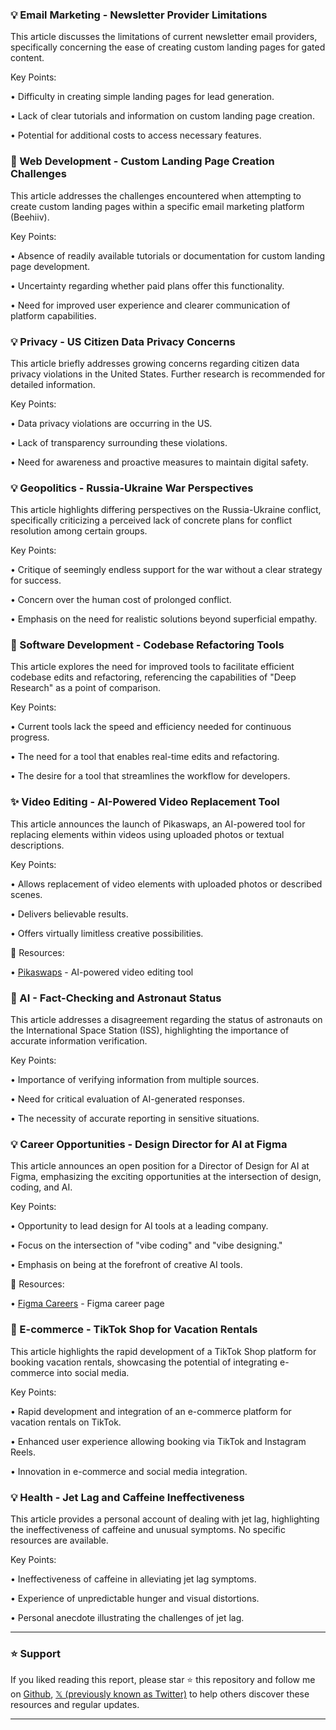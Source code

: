 ### 💡 Email Marketing - Newsletter Provider Limitations

This article discusses the limitations of current newsletter email providers, specifically concerning the ease of creating custom landing pages for gated content.

Key Points:

• Difficulty in creating simple landing pages for lead generation.


• Lack of clear tutorials and information on custom landing page creation.


• Potential for additional costs to access necessary features.



### 🚀 Web Development - Custom Landing Page Creation Challenges

This article addresses the challenges encountered when attempting to create custom landing pages within a specific email marketing platform (Beehiiv).

Key Points:

•  Absence of readily available tutorials or documentation for custom landing page development.


•  Uncertainty regarding whether paid plans offer this functionality.


•  Need for improved user experience and clearer communication of platform capabilities.


### 💡 Privacy - US Citizen Data Privacy Concerns

This article briefly addresses growing concerns regarding citizen data privacy violations in the United States.  Further research is recommended for detailed information.

Key Points:

•  Data privacy violations are occurring in the US.


•  Lack of transparency surrounding these violations.


•  Need for awareness and proactive measures to maintain digital safety.


### 💡 Geopolitics - Russia-Ukraine War Perspectives

This article highlights differing perspectives on the Russia-Ukraine conflict, specifically criticizing a perceived lack of concrete plans for conflict resolution among certain groups.

Key Points:

•  Critique of seemingly endless support for the war without a clear strategy for success.


•  Concern over the human cost of prolonged conflict.


•  Emphasis on the need for realistic solutions beyond superficial empathy.


### 🤖 Software Development - Codebase Refactoring Tools

This article explores the need for improved tools to facilitate efficient codebase edits and refactoring, referencing the capabilities of "Deep Research" as a point of comparison.

Key Points:

•  Current tools lack the speed and efficiency needed for continuous progress.


•  The need for a tool that enables real-time edits and refactoring.


•  The desire for a tool that streamlines the workflow for developers.


### ✨ Video Editing - AI-Powered Video Replacement Tool

This article announces the launch of Pikaswaps, an AI-powered tool for replacing elements within videos using uploaded photos or textual descriptions.

Key Points:

•  Allows replacement of video elements with uploaded photos or described scenes.


•  Delivers believable results.


•  Offers virtually limitless creative possibilities.

🔗 Resources:

• [Pikaswaps](https://pikart.com/) - AI-powered video editing tool


### 🤖 AI - Fact-Checking and Astronaut Status

This article addresses a disagreement regarding the status of astronauts on the International Space Station (ISS), highlighting the importance of accurate information verification.

Key Points:

•  Importance of verifying information from multiple sources.


•  Need for critical evaluation of AI-generated responses.


•  The necessity of accurate reporting in sensitive situations.


### 💡 Career Opportunities - Design Director for AI at Figma

This article announces an open position for a Director of Design for AI at Figma, emphasizing the exciting opportunities at the intersection of design, coding, and AI.

Key Points:

•  Opportunity to lead design for AI tools at a leading company.


•  Focus on the intersection of "vibe coding" and "vibe designing."


•  Emphasis on being at the forefront of creative AI tools.

🔗 Resources:

• [Figma Careers](https://www.figma.com/careers/) -  Figma career page


### 🚀  E-commerce - TikTok Shop for Vacation Rentals

This article highlights the rapid development of a TikTok Shop platform for booking vacation rentals, showcasing the potential of integrating e-commerce into social media.

Key Points:

•  Rapid development and integration of an e-commerce platform for vacation rentals on TikTok.


•  Enhanced user experience allowing booking via TikTok and Instagram Reels.


•  Innovation in e-commerce and social media integration.


### 💡 Health - Jet Lag and Caffeine Ineffectiveness

This article provides a personal account of dealing with jet lag, highlighting the ineffectiveness of caffeine and unusual symptoms.  No specific resources are available.

Key Points:

• Ineffectiveness of caffeine in alleviating jet lag symptoms.


•  Experience of unpredictable hunger and visual distortions.


•  Personal anecdote illustrating the challenges of jet lag.


---

### ⭐️ Support

If you liked reading this report, please star ⭐️ this repository and follow me on [Github](https://github.com/Drix10), [𝕏 (previously known as Twitter)](https://x.com/DRIX_10_) to help others discover these resources and regular updates.

---